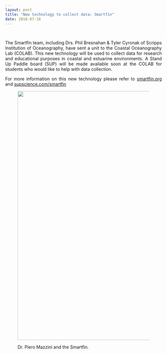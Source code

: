 ```yaml
---
layout: post
title: "New technology to collect data: Smartfin"
date: 2018-07-16
---
```


<br>

<div style="text-align:justify" markdown="1">

  <p> The Smartfin team, including Drs. Phil Bresnahan & Tyler Cyronak of Scripps Institution of Oceanography, have sent a unit to the Coastal Oceanography Lab (COLAB). This new technology will be used to collect data for research and educational purposes in coastal and estuarine environments. A Stand Up Paddle board (SUP) will be made available soon at the COLAB for students who would like to help with data collection. </p>

  <p> For more information on this new technology please refer to  <a href='https://smartfin.org/'> smartfin.org </a> and <a href='https://supscience.com/smartfin/'> supscience.com/smartfin </a> </p>

  <figure>
  <img src="{{ site.url }}{{ site.baseurl }}/images/newspic/smartfin.jpg" class="img-responsive" width="800px" height="auto" />
  <figcaption>
  <p> Dr. Piero Mazzini and the Smartfin. </p>
  </figcaption>
  </figure>



</div>

